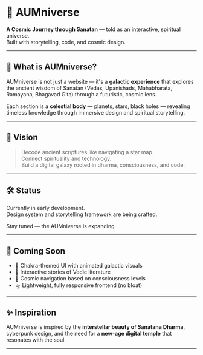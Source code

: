 # 🌌 AUMniverse

**A Cosmic Journey through Sanatan** — told as an interactive, spiritual universe.  
Built with storytelling, code, and cosmic design.

---

## 🚀 What is AUMniverse?

AUMniverse is not just a website — it's a **galactic experience** that explores the ancient wisdom of Sanatan (Vedas, Upanishads, Mahabharata, Ramayana, Bhagavad Gita) through a futuristic, cosmic lens.

Each section is a **celestial body** — planets, stars, black holes — revealing timeless knowledge through immersive design and spiritual storytelling.

---

## 🧭 Vision

> Decode ancient scriptures like navigating a star map.  
> Connect spirituality and technology.  
> Build a digital galaxy rooted in dharma, consciousness, and code.

---

## 🛠️ Status

Currently in early development.  
Design system and storytelling framework are being crafted.

Stay tuned — the AUMniverse is expanding.

---

## 📌 Coming Soon

- 🌠 Chakra-themed UI with animated galactic visuals  
- 📖 Interactive stories of Vedic literature  
- 🧬 Cosmic navigation based on consciousness levels  
- 🛸 Lightweight, fully responsive frontend (no bloat)

---

## ✨ Inspiration

AUMniverse is inspired by the **interstellar beauty of Sanatana Dharma**, cyberpunk design, and the need for a **new-age digital temple** that resonates with the soul.

---

